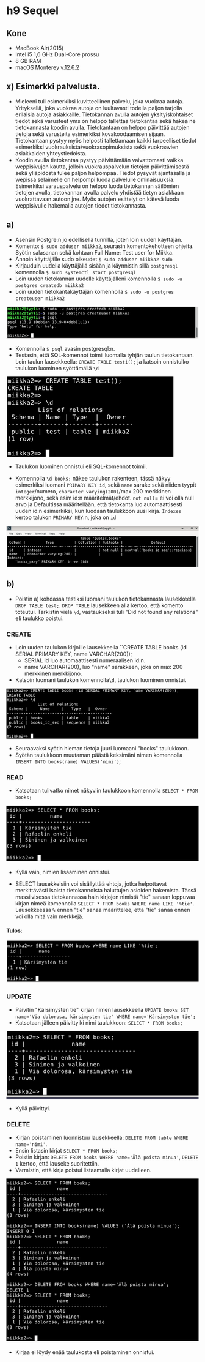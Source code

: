 # h9 Sequel

## Kone

- MacBook Air(2015) 
- Intel i5 1,6 GHz Dual-Core prossu
- 8 GB RAM
- macOS Monterey v.12.6.2


## x) Esimerkki palvelusta.

- Mieleeni tuli esimerkiksi kuvitteellinen palvelu, joka vuokraa autoja. Yrityksellä, joka vuokraa autoja on luultavasti todella paljon tarjolla erilaisia autoja asiakkaille. Tietokannan avulla autojen yksityiskohtaiset tiedot sekä varusteet yms on helppo tallettaa tietokantaa sekä hakea ne tietokannasta koodin avulla. Tietokantaan on helppo päivittää autojen tietoja sekä varusteita esimerkiksi kovakoodaamisen sijaan. Tietokantaan pystyy myös helposti tallettamaan kaikki tarpeelliset tiedot esimerkiksi vuokrauksista/vuokrasopimuksista sekä vuokraavien asiakkaiden yhteystiedoista. 
- Koodin avulla tietokantaa pystyy päivittämään vaivattomasti vaikka weppisivujen kautta, jolloin vuokrauspalvelun tietojen päivittämisestä sekä ylläpidosta tulee paljon helpompaa. Tiedot pysyvät ajantasalla ja wepissä selaimelle on helpompi luoda palvelulle ominaisuuksia. Esimerkiksi varauspalvelu on helppo luoda tietokannan säilömien tietojen avulla, tietokannan avulla palvelu yhdistää tietyn asiakkaan vuokrattavaan autoon jne. Myös autojen esittelyt on kätevä luoda weppisivulle hakemalla autojen tiedot tietokannasta. 

## a)

- Asensin Postgre:n jo edellisellä tunnilla, joten loin uuden käyttäjän.
- Komento: ``$ sudo adduser miikka2``, seurasin komentokehotteen ohjeita. Syötin salasanan sekä kohtaan Full Name: Test user for Miikka.
- Annoin käyttäjälle sudo oikeudet ``$ sudo adduser miikka2 sudo``
- Kirjauduin uudella käyttäjällä sisään ja käynnistin sillä ``postgresql`` komennolla ``$ sudo systemctl start postgresql``
- Loin uuden tietokannan uudelle käyttäjälleni komennolla ``$ sudo -u postgres createdb miikka2``
- Loin uuden tietokantakäyttäjän komennolla ``$ sudo -u postgres createuser miikka2``

![Add file: Postgres](postgres-db-user.png)

- Komennolla ``$ psql`` avasin postgresql:n.
- Testasin, että SQL-komennot toimii luomalla tyhjän taulun tietokantaan. Loin taulun lausekkeella: ``CREATE TABLE testi();`` ja katsoin onnistuiko taulukon luominen syöttämällä ``\d``

![Add file: SQL testi](sql-testi.png)

- Taulukon luominen onnistui eli SQL-komennot toimii.

- Komennolla ``\d books;`` näkee taulukon rakenteen, tässä näkyy esimerkiksi luomani ``PRIMARY KEY id``, sekä ``name`` sarake sekä niiden tyypit ``integer``/numero, ``character varying(200)``/max 200 merkkinen merkkijono, sekä esim id:n määritelmät/ehdot. ``not null``= ei voi olla null arvo ja Defaultissa määritellään, että tietokanta luo automaattisesti uuden id:n esimerkiksi, kun luodaan taulukkoon uusi kirja. ``Indexes`` kertoo talukon ``PRIMARY KEY``:n, joka on ``id``

![Add file: rakenne](books-rakenne.png)

## b)

- Poistin a) kohdassa testiksi luomani taulukon tietokannasta lausekkeella ``DROP TABLE test;``. ``DROP TABLE`` lausekkeen alla kertoo, että komento toteutui. Tarkistin vielä ``\d``, vastaukseksi tuli "Did not found any relations" eli taulukko poistui.

### CREATE

- Loin uuden taulukon kirjoille lausekkeella ``CREATE TABLE books (id SERIAL PRIMARY KEY, name VARCHAR(200));
  - SERIAL id luo automaattisesti numeraalisen id:n.
  - name VARCHAR(200), luo "name" sarakkeen, joka on max 200 merkkinen merkkijono.
- Katsoin luomani taulukon komennolla``\d``, taulukon luominen onnistui.

![Add file: Create Table](create-table.png)

- Seuraavaksi syötin hieman tietoja juuri luomaani "books" taulukkoon. 
- Syötän taulukkoon muutaman päästä keksimäni nimen komennolla ``INSERT INTO books(name) VALUES('nimi')``;

### READ

- Katsotaan tulivatko nimet näkyviin taulukkoon komennolla ``SELECT * FROM books;``

![Add file: Select](select-books.png)

- Kyllä vain, nimien lisääminen onnistui.

- SELECT lausekkeisiin voi sisällyttää ehtoja, jotka helpottavat merkittävästi isoista tietokannoista haluttujen asioiden hakemista. Tässä massiivisessa tietokannassa hain kirjojen nimistä "tie" sanaan loppuvaa kirjan nimeä komennolla ``SELECT * FROM books WHERE name LIKE '%tie'``. Lausekkeessa ``%`` ennen "tie" sanaa määrittelee, että "tie" sanaa ennen voi olla mitä vain merkkejä.

#### Tulos:

![Add file: Select](select-where.png)


### UPDATE

- Päivitin "Kärsimysten tie" kirjan nimen lausekkeella ``UPDATE books SET name='Via dolorosa, kärsimysten tie' WHERE name='Kärsimysten tie';``
- Katsotaan jälleen päivittyiki nimi taulukkoon: ``SELECT * FROM books;``

![Add file: update](update-book.png)

- Kyllä päivittyi.

### DELETE

- Kirjan poistaminen luonnistuu lausekkeella: ``DELETE FROM table WHERE name='nimi'``. 
- Ensin listasin kirjat ``SELECT * FROM books;``
- Poistin kirjan: ``DELETE FROM books WHERE name='Älä poista minua'``, ``DELETE 1`` kertoo, että lauseke suoritettiin.
- Varmistin, että kirja poistui listaamalla kirjat uudelleen.

![Add file: delete](delete-book.png)

- Kirjaa ei löydy enää taulukosta eli poistaminen onnistui.
